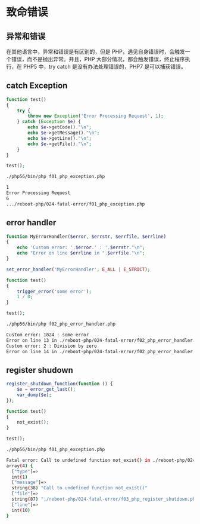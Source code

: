 # 致命错误

## 异常和错误

在其他语言中，异常和错误是有区别的，但是 PHP，遇见自身错误时，会触发一个错误，而不是抛出异常。并且，PHP 大部分情况，都会触发错误，终止程序执行，在 PHP5 中，try catch 是没有办法处理错误的，PHP7 是可以捕获错误。

## catch Exception

```php
function test()
{
    try {
        throw new Exception('Error Processing Request', 1);
    } catch (Exception $e) {
        echo $e->getCode()."\n";
        echo $e->getMessage()."\n";
        echo $e->getLine()."\n";
        echo $e->getFile()."\n";
    }
}

test();

```

```bash
./php56/bin/php f01_php_exception.php

1
Error Processing Request
6
.../reboot-php/024-fatal-error/f01_php_exception.php
```

## error handler

```php
function MyErrorHandler($error, $errstr, $errfile, $errline)
{
    echo 'Custom error: '.$error.' : '.$errstr."\n";
    echo "Error on line $errline in ".$errfile."\n";
}

set_error_handler('MyErrorHandler', E_ALL | E_STRICT);

function test()
{
    trigger_error('some error');
    1 / 0;
}

test();
```

```bash
./php56/bin/php f02_php_error_handler.php

Custom error: 1024 : some error
Error on line 13 in ./reboot-php/024-fatal-error/f02_php_error_handler.php
Custom error: 2 : Division by zero
Error on line 14 in ./reboot-php/024-fatal-error/f02_php_error_handler.php
```

## register shudown

```php
register_shutdown_function(function () {
    $e = error_get_last();
    var_dump($e);
});

function test()
{
    not_exist();
}

test();
```

```bash
./php56/bin/php f01_php_exception.php

Fatal error: Call to undefined function not_exist() in ./reboot-php/024-fatal-error/f03_php_register_shutdown.php on line 10
array(4) {
  ["type"]=>
  int(1)
  ["message"]=>
  string(38) "Call to undefined function not_exist()"
  ["file"]=>
  string(87) "./reboot-php/024-fatal-error/f03_php_register_shutdown.php"
  ["line"]=>
  int(10)
}
```
